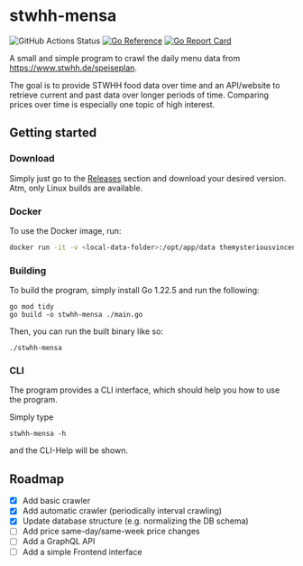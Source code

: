 # stwhh-mensa

![GitHub Actions Status](https://github.com/pixlcrashr/stwhh-mensa/actions/workflows/build.yaml/badge.svg?branch=main)
[![Go Reference](https://pkg.go.dev/badge/github.com/pixlcrashr/stwhh-mensa.svg)](https://pkg.go.dev/github.com/pixlcrashr/stwhh-mensa)
[![Go Report Card](https://goreportcard.com/badge/github.com/pixlcrashr/stwhh-mensa)](https://goreportcard.com/report/github.com/pixlcrashr/stwhh-mensa)

A small and simple program to crawl the daily menu data from https://www.stwhh.de/speiseplan.

The goal is to provide STWHH food data over time and an API/website to retrieve current and past data over longer periods of time. Comparing prices over time is especially one topic of high interest.

## Getting started

### Download

Simply just go to the [Releases](https://github.com/pixlcrashr/stwhh-mensa/releases) section and download your desired version. Atm, only Linux builds are available.

### Docker

To use the Docker image, run:

```sh
docker run -it -v <local-data-folder>:/opt/app/data themysteriousvincent/stwhh-mensa:latest crawler --db-path /opt/app/data/db.sqlite
```

### Building

To build the program, simply install Go 1.22.5 and run the following:

```shell
go mod tidy
go build -o stwhh-mensa ./main.go
```

Then, you can run the built binary like so:

```shell
./stwhh-mensa
```

### CLI

The program provides a CLI interface, which should help you how to use the program.

Simply type

```shell
stwhh-mensa -h
```

and the CLI-Help will be shown.


## Roadmap

- [x] Add basic crawler
- [x] Add automatic crawler (periodically interval crawling)
- [x] Update database structure (e.g. normalizing the DB schema)
- [ ] Add price same-day/same-week price changes
- [ ] Add a GraphQL API
- [ ] Add a simple Frontend interface
